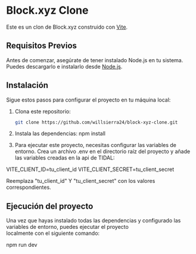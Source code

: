 # Block.xyz Clone

Este es un clon de Block.xyz construido con [Vite](https://vitejs.dev/).

## Requisitos Previos

Antes de comenzar, asegúrate de tener instalado Node.js en tu sistema. Puedes descargarlo e instalarlo desde [Node.js](https://nodejs.org/).

## Instalación

Sigue estos pasos para configurar el proyecto en tu máquina local:

1. Clona este repositorio:

   ```bash
   git clone https://github.com/willsierra24/block-xyz-clone.git
   
2. Instala las dependencias:
   npm install

3. Para ejecutar este proyecto, necesitas configurar las variables de entorno. Crea un archivo .env en el directorio raíz del proyecto y añade las variables creadas en la api de TIDAL:

  VITE_CLIENT_ID=tu_client_id
  VITE_CLIENT_SECRET=tu_client_secret

  Reemplaza "tu_client_id" Y "tu_client_secret" con los valores correspondientes.

## Ejecución del proyecto

  Una vez que hayas instalado todas las dependencias y configurado las variables de entorno, puedes ejecutar el proyecto     
  localmente con el siguiente comando:

  npm run dev
